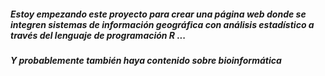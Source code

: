 ##### Estoy empezando este proyecto para crear una página web donde se integren sistemas de información geográfica con análisis estadístico a través del lenguaje de programación R  ... 
##### Y probablemente también haya contenido sobre bioinformática


<!--
**juan-gl/juan-gl** is a ✨ _special_ ✨ repository because its `README.md` (this file) appears on your GitHub profile.

Here are some ideas to get you started:

- 🔭 I’m currently working on ...
- 🌱 I’m currently learning ...
- 👯 I’m looking to collaborate on ...
- 🤔 I’m looking for help with ...
- 💬 Ask me about ...
- 📫 How to reach me: ...
- 😄 Pronouns: ...
- ⚡ Fun fact: ...
-->
